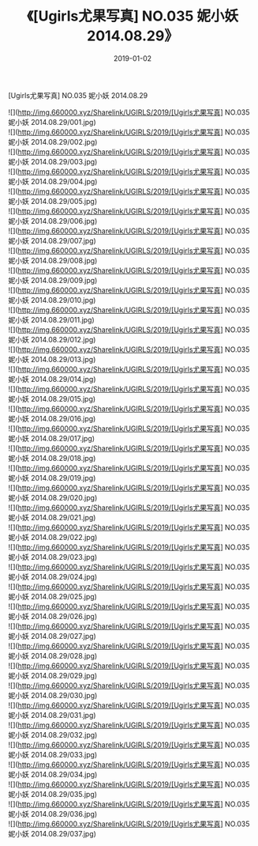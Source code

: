 ﻿---
layout: post
title:  《[Ugirls尤果写真] NO.035 妮小妖 2014.08.29》
date:   2019-01-02
img: http://img.660000.xyz/Sharelink/UGIRLS/2019/[Ugirls尤果写真] NO.035 妮小妖 2014.08.29/000.jpg
categories: [美女, 清纯, 唯美]
---

[Ugirls尤果写真] NO.035 妮小妖 2014.08.29

 ![](http://img.660000.xyz/Sharelink/UGIRLS/2019/[Ugirls尤果写真] NO.035 妮小妖 2014.08.29/001.jpg) <br>![](http://img.660000.xyz/Sharelink/UGIRLS/2019/[Ugirls尤果写真] NO.035 妮小妖 2014.08.29/002.jpg) <br>![](http://img.660000.xyz/Sharelink/UGIRLS/2019/[Ugirls尤果写真] NO.035 妮小妖 2014.08.29/003.jpg) <br>![](http://img.660000.xyz/Sharelink/UGIRLS/2019/[Ugirls尤果写真] NO.035 妮小妖 2014.08.29/004.jpg) <br>![](http://img.660000.xyz/Sharelink/UGIRLS/2019/[Ugirls尤果写真] NO.035 妮小妖 2014.08.29/005.jpg) <br>![](http://img.660000.xyz/Sharelink/UGIRLS/2019/[Ugirls尤果写真] NO.035 妮小妖 2014.08.29/006.jpg) <br>![](http://img.660000.xyz/Sharelink/UGIRLS/2019/[Ugirls尤果写真] NO.035 妮小妖 2014.08.29/007.jpg) <br>![](http://img.660000.xyz/Sharelink/UGIRLS/2019/[Ugirls尤果写真] NO.035 妮小妖 2014.08.29/008.jpg) <br>![](http://img.660000.xyz/Sharelink/UGIRLS/2019/[Ugirls尤果写真] NO.035 妮小妖 2014.08.29/009.jpg) <br>![](http://img.660000.xyz/Sharelink/UGIRLS/2019/[Ugirls尤果写真] NO.035 妮小妖 2014.08.29/010.jpg) <br>![](http://img.660000.xyz/Sharelink/UGIRLS/2019/[Ugirls尤果写真] NO.035 妮小妖 2014.08.29/011.jpg) <br>![](http://img.660000.xyz/Sharelink/UGIRLS/2019/[Ugirls尤果写真] NO.035 妮小妖 2014.08.29/012.jpg) <br>![](http://img.660000.xyz/Sharelink/UGIRLS/2019/[Ugirls尤果写真] NO.035 妮小妖 2014.08.29/013.jpg) <br>![](http://img.660000.xyz/Sharelink/UGIRLS/2019/[Ugirls尤果写真] NO.035 妮小妖 2014.08.29/014.jpg) <br>![](http://img.660000.xyz/Sharelink/UGIRLS/2019/[Ugirls尤果写真] NO.035 妮小妖 2014.08.29/015.jpg) <br>![](http://img.660000.xyz/Sharelink/UGIRLS/2019/[Ugirls尤果写真] NO.035 妮小妖 2014.08.29/016.jpg) <br>![](http://img.660000.xyz/Sharelink/UGIRLS/2019/[Ugirls尤果写真] NO.035 妮小妖 2014.08.29/017.jpg) <br>![](http://img.660000.xyz/Sharelink/UGIRLS/2019/[Ugirls尤果写真] NO.035 妮小妖 2014.08.29/018.jpg) <br>![](http://img.660000.xyz/Sharelink/UGIRLS/2019/[Ugirls尤果写真] NO.035 妮小妖 2014.08.29/019.jpg) <br>![](http://img.660000.xyz/Sharelink/UGIRLS/2019/[Ugirls尤果写真] NO.035 妮小妖 2014.08.29/020.jpg) <br>![](http://img.660000.xyz/Sharelink/UGIRLS/2019/[Ugirls尤果写真] NO.035 妮小妖 2014.08.29/021.jpg) <br>![](http://img.660000.xyz/Sharelink/UGIRLS/2019/[Ugirls尤果写真] NO.035 妮小妖 2014.08.29/022.jpg) <br>![](http://img.660000.xyz/Sharelink/UGIRLS/2019/[Ugirls尤果写真] NO.035 妮小妖 2014.08.29/023.jpg) <br>![](http://img.660000.xyz/Sharelink/UGIRLS/2019/[Ugirls尤果写真] NO.035 妮小妖 2014.08.29/024.jpg) <br>![](http://img.660000.xyz/Sharelink/UGIRLS/2019/[Ugirls尤果写真] NO.035 妮小妖 2014.08.29/025.jpg) <br>![](http://img.660000.xyz/Sharelink/UGIRLS/2019/[Ugirls尤果写真] NO.035 妮小妖 2014.08.29/026.jpg) <br>![](http://img.660000.xyz/Sharelink/UGIRLS/2019/[Ugirls尤果写真] NO.035 妮小妖 2014.08.29/027.jpg) <br>![](http://img.660000.xyz/Sharelink/UGIRLS/2019/[Ugirls尤果写真] NO.035 妮小妖 2014.08.29/028.jpg) <br>![](http://img.660000.xyz/Sharelink/UGIRLS/2019/[Ugirls尤果写真] NO.035 妮小妖 2014.08.29/029.jpg) <br>![](http://img.660000.xyz/Sharelink/UGIRLS/2019/[Ugirls尤果写真] NO.035 妮小妖 2014.08.29/030.jpg) <br>![](http://img.660000.xyz/Sharelink/UGIRLS/2019/[Ugirls尤果写真] NO.035 妮小妖 2014.08.29/031.jpg) <br>![](http://img.660000.xyz/Sharelink/UGIRLS/2019/[Ugirls尤果写真] NO.035 妮小妖 2014.08.29/032.jpg) <br>![](http://img.660000.xyz/Sharelink/UGIRLS/2019/[Ugirls尤果写真] NO.035 妮小妖 2014.08.29/033.jpg) <br>![](http://img.660000.xyz/Sharelink/UGIRLS/2019/[Ugirls尤果写真] NO.035 妮小妖 2014.08.29/034.jpg) <br>![](http://img.660000.xyz/Sharelink/UGIRLS/2019/[Ugirls尤果写真] NO.035 妮小妖 2014.08.29/035.jpg) <br>![](http://img.660000.xyz/Sharelink/UGIRLS/2019/[Ugirls尤果写真] NO.035 妮小妖 2014.08.29/036.jpg) <br>![](http://img.660000.xyz/Sharelink/UGIRLS/2019/[Ugirls尤果写真] NO.035 妮小妖 2014.08.29/037.jpg) <br>